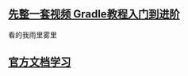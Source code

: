 ## [先整一套视频 Gradle教程入门到进阶](https://www.bilibili.com/video/BV1yT41137Y7)
看的我雨里雾里

## [官方文档学习](./doc.md)